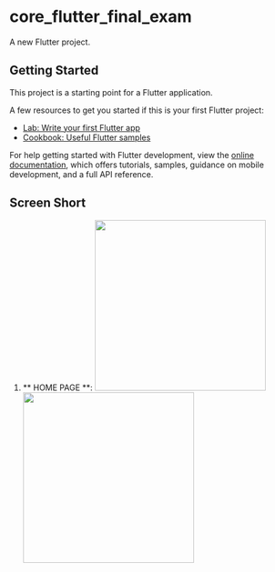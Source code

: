 # core_flutter_final_exam

A new Flutter project.

## Getting Started

This project is a starting point for a Flutter application.

A few resources to get you started if this is your first Flutter project:

- [Lab: Write your first Flutter app](https://docs.flutter.dev/get-started/codelab)
- [Cookbook: Useful Flutter samples](https://docs.flutter.dev/cookbook)

For help getting started with Flutter development, view the
[online documentation](https://docs.flutter.dev/), which offers tutorials,
samples, guidance on mobile development, and a full API reference.

## Screen Short
1. ** HOME PAGE **:
   <img src="![Screenshot_20241007_130204](https://github.com/user-attachments/assets/9d2ac0ee-23c5-4921-acfd-e1ab71888d4a)" width="300px">
   <img src="![Screenshot_20241007_130724](https://github.com/user-attachments/assets/2d16675e-285e-41aa-9990-c7c237703cf3)" width="300px">
   
   
